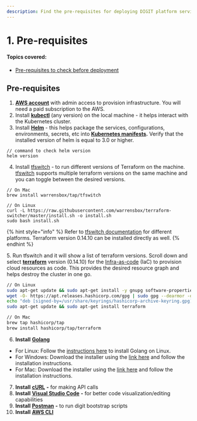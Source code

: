 ```yaml
---
description: Find the pre-requisites for deploying DIGIT platform services on AWS
---
```


# 1. Pre-requisites

#### Topics covered:

* [Pre-requisites to check before deployment](1.-pre-requisites.md#prerequisites)​

## Pre-requisites <a href="#prerequisites" id="prerequisites"></a>

1. ​[**AWS account**](https://portal.aws.amazon.com/billing/signup?nc2=h\_ct\&src=default\&redirect\_url=https%3A%2F%2Faws.amazon.com%2Fregistration-confirmation#/start) with admin access to provision infrastructure. You will need a paid subscription to the AWS.&#x20;
2. Install [**kubectl**](https://kubernetes.io/docs/tasks/tools/) (any version) on the local machine - it helps interact with the Kubernetes cluster.
3. Install [**Helm**](https://helm.sh/docs/intro/install/) - this helps package the services, configurations, environments, secrets, etc into [**Kubernetes manifests**](https://devspace.cloud/docs/cli/deployment/kubernetes-manifests/what-are-manifests)**.** Verify that the installed version of helm is equal to 3.0 or higher.

```
// command to check helm version
helm version
```

4. Install [tfswitch](https://github.com/warrensbox/terraform-switcher) - to run different versions of Terraform on the machine. [tfswitch](https://github.com/warrensbox/terraform-switcher) supports multiple terraform versions on the same machine and you can toggle between the desired versions.

```
// On Mac
brew install warrensbox/tap/tfswitch
```

```
// On Linux
curl -L https://raw.githubusercontent.com/warrensbox/terraform-switcher/master/install.sh -o install.sh
sudo bash install.sh
```

{% hint style="info" %}
Refer to [tfswitch documentation](https://tfswitch.warrensbox.com/Quick-Start/) for different platforms. Terraform version 0.14.10 can be installed directly as well.
{% endhint %}

5\. Run tfswitch and it will show a list of terraform versions. Scroll down and select [**terraform**](https://releases.hashicorp.com/terraform/0.14.10/) version (0.14.10) for the [Infra-as-code](../sdc/2.-infra-as-code-kubespray.md) (IaC) to provision cloud resources as code. This provides the desired resource graph and helps destroy the cluster in one go.​

```bash
// On Linux
sudo apt-get update && sudo apt-get install -y gnupg software-properties-common
wget -O- https://apt.releases.hashicorp.com/gpg | sudo gpg --dearmor -o /usr/share/keyrings/hashicorp-archive-keyring.gpg
echo "deb [signed-by=/usr/share/keyrings/hashicorp-archive-keyring.gpg] https://apt.releases.hashicorp.com $(lsb_release -cs) main" | sudo tee /etc/apt/sources.list.d/hashicorp.list
sudo apt-get update && sudo apt-get install terraform
```

```bash
// On Mac
brew tap hashicorp/tap
brew install hashicorp/tap/terraform
```

6. **Install** [**Golang**](https://go.dev/doc/install#download)

* For Linux: Follow the [instructions here](https://go.dev/doc/install#download) to install Golang on Linux.
* For Windows: Download the installer using the [link here](https://go.dev/doc/install#download) and follow the installation instructions.
* For Mac: Download the installer using the [link here](https://go.dev/doc/install#download) and follow the installation instructions.

7. **Install** [**cURL**](https://help.ubidots.com/en/articles/2165289-learn-how-to-install-run-curl-on-windows-macosx-linux) **-** for making API calls
8. **Install** [**Visual Studio Code**](https://code.visualstudio.com/download) **-** for better code visualization/editing capabilities
9. **Install** [**Postman**](https://www.postman.com/downloads/) **-** to run digit bootstrap scripts
10. **Install** [**AWS CLI**](https://docs.aws.amazon.com/cli/latest/userguide/getting-started-install.html)&#x20;
